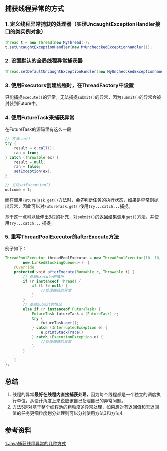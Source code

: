 ## 捕获线程异常的方式

### 1. 定义线程异常捕获的处理器（实现UncaughtExceptionHandler接口的类实例对象）

```java
Thread t = new Thread(new MyThread());
t.setUncaughtExceptionHandler(new MyUnchecckedExceptionhandler());
```



### 2.  设置默认的全局线程异常捕获器

```java
Thread.setDefaultUncaughtExceptionHandler(new MyUnchecckedExceptionhandler());
```



### 3. 使用Executors创建线程时，在ThreadFactory中设置

只能捕捉`execute()`的异常，无法捕捉`submit()`的异常，因为`submit()`的异常会被封装到Future中。



### 4. 使用FutureTask来捕获异常

在FutureTask的源码里有这么一段

```java
// 方法run()
try {
	result = c.call();
	ran = true;
} catch (Throwable ex) {
	result = null;
	ran = false;
	setException(ex);
}

// 方法setException()
outcome = t;
```

而在调用`FutureTask.get()`方法时，会先判断任务的执行状态，如果是异常则抛出异常，因此可以对`FutureTask.get()`使用`try...catch...`捕捉。

基于这一点可以延伸出对2的补充，对`submit()`的返回结果调用`get()`方法，并使用`try...catch...` 捕捉。



### 5. 重写ThreadPoolExecutor的afterExecute方法

例子如下：

```java
ThreadPoolExecutor threadPoolExecutor = new ThreadPoolExecutor(10, 10, 0L, TimeUnit.MILLISECONDS,
        new LinkedBlockingQueue<>()) {
    @Override
    protected void afterExecute(Runnable r, Throwable t) {
        // 处理execute的情况
        if (r instanceof Thread) {
            if (t != null) {
                //处理捕获的异常
            }
        } 
        // 处理submit的情况
        else if (r instanceof FutureTask) {
            FutureTask futureTask = (FutureTask) r;
            try {
                futureTask.get();
            } catch (InterruptedException e) {
                e.printStackTrace();
            } catch (ExecutionException e) {
                //处理捕获的异常
            }
        }

    }
};
```



## 总结

1. 线程的异常**最好在线程内直接捕获处理**，因为每个线程都是一个独立的调度执行单位，从设计角度上来说应该自己处理自己的异常问题。
2. 方法5是对基于整个线程池的粗粒度的异常处理，如果想对有返回值和无返回值的任务更细粒度划分处理则可以分别使用方法3和方法4.



## 参考资料

[1.Java捕获线程异常的几种方式](https://blog.csdn.net/pange1991/article/details/82115437)

